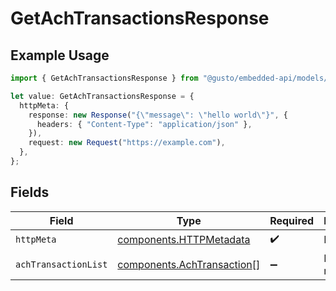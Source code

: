 # GetAchTransactionsResponse

## Example Usage

```typescript
import { GetAchTransactionsResponse } from "@gusto/embedded-api/models/operations/getachtransactions.js";

let value: GetAchTransactionsResponse = {
  httpMeta: {
    response: new Response("{\"message\": \"hello world\"}", {
      headers: { "Content-Type": "application/json" },
    }),
    request: new Request("https://example.com"),
  },
};
```

## Fields

| Field                                                                    | Type                                                                     | Required                                                                 | Description                                                              |
| ------------------------------------------------------------------------ | ------------------------------------------------------------------------ | ------------------------------------------------------------------------ | ------------------------------------------------------------------------ |
| `httpMeta`                                                               | [components.HTTPMetadata](../../models/components/httpmetadata.md)       | :heavy_check_mark:                                                       | N/A                                                                      |
| `achTransactionList`                                                     | [components.AchTransaction](../../models/components/achtransaction.md)[] | :heavy_minus_sign:                                                       | Example response                                                         |